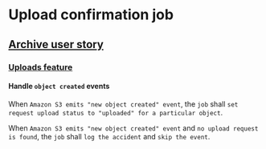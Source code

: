# Upload confirmation job

## [Archive user story](../../user-stories.md#archive)

### [Uploads feature](../../features-breakdown.md#uploads)

#### Handle `object created` events

When `Amazon S3 emits "new object created" event`, the `job` shall `set request upload status to "uploaded" for a particular object`.

When `Amazon S3 emits "new object created" event` and `no upload request is found`, the `job` shall `log the accident` and `skip the event`.
